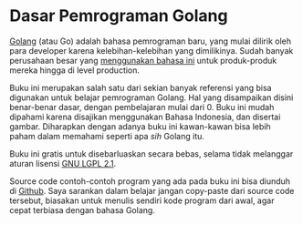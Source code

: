 # Dasar Pemrograman Golang

[Golang](https://golang.org/) (atau Go) adalah bahasa pemrograman baru, yang mulai dilirik oleh para developer karena kelebihan-kelebihan yang dimilikinya. Sudah banyak perusahaan besar yang [menggunakan bahasa ini](https://github.com/golang/go/wiki/GoUsers) untuk produk-produk mereka hingga di level production.

Buku ini merupakan salah satu dari sekian banyak referensi yang bisa digunakan untuk belajar pemrograman Golang. Hal yang disampaikan disini benar-benar dasar, dengan pembelajaran mulai dari 0. Buku ini mudah dipahami karena disajikan menggunakan Bahasa Indonesia, dan disertai gambar. Diharapkan dengan adanya buku ini kawan-kawan bisa lebih paham dalam memahami seperti apa *sih* Golang itu.

Buku ini gratis untuk disebarluaskan secara bebas, selama tidak melanggar aturan lisensi [GNU LGPL 2.1](http://www.gnu.org/licenses/old-licenses/lgpl-2.1.en.html).

Source code contoh-contoh program yang ada pada buku ini bisa diunduh di [Github](https://github.com/novalagung/dasarpemrogramangolang). Saya sarankan dalam belajar jangan copy-paste dari source code tersebut, biasakan untuk menulis sendiri kode program dari awal, agar cepat terbiasa dengan bahasa Golang.